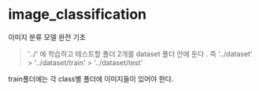 # image_classification


이미지 분류 모델 완전 기초

> '../' 에 학습하고 테스트할 폴더 2개를 dataset 폴더 안에 둔다 . 
> 즉 '../dataset' 
    > '../dataset/train'
    > '../dataset/test'

train폴더에는 각 class별 폴더에 이미지들이 있어야 한다. 